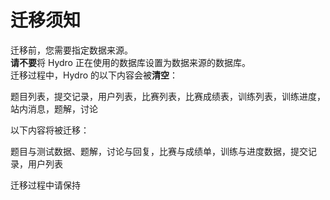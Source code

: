 # 迁移须知

迁移前，您需要指定数据来源。  
**请不要**将 Hydro 正在使用的数据库设置为数据来源的数据库。  
迁移过程中，Hydro 的以下内容会被**清空**：

题目列表，提交记录，用户列表，比赛列表，比赛成绩表，训练列表，训练进度，站内消息，题解，讨论  

以下内容将被迁移：  

题目与测试数据、题解，讨论与回复，比赛与成绩单，训练与进度数据，提交记录，用户列表

迁移过程中请保持